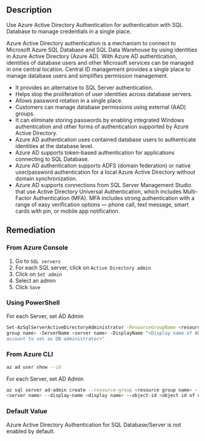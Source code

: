 ## Description

Use Azure Active Directory Authentication for authentication with SQL Database to manage credentials in a single place.

Azure Active Directory authentication is a mechanism to connect to Microsoft Azure SQL Database and SQL Data Warehouse by using identities in Azure Active Directory (Azure AD). With Azure AD authentication, identities of database users and other Microsoft services can be managed in one central location. Central ID management provides a single place to manage database users and simplifies permission management.
  - It provides an alternative to SQL Server authentication.
  - Helps stop the proliferation of user identities across database servers.
  - Allows password rotation in a single place.
  - Customers can manage database permissions using external (AAD) groups.
  - It can eliminate storing passwords by enabling integrated Windows authentication and other forms of authentication supported by Azure Active Directory.
  - Azure AD authentication uses contained database users to authenticate identities at the database level.
  - Azure AD supports token-based authentication for applications connecting to SQL Database.
  - Azure AD authentication supports ADFS (domain federation) or native user/password authentication for a local Azure Active Directory without domain synchronization.
  - Azure AD supports connections from SQL Server Management Studio that use Active Directory Universal Authentication, which includes Multi-Factor Authentication (MFA). MFA includes strong authentication with a range of easy verification options — phone call, text message, smart cards with pin, or mobile app notification.

## Remediation

### From Azure Console

1. Go to `SQL servers`
2. For each SQL server, click on `Active Directory admin`
3. Click on `Set admin`
4. Select an admin
5. Click `Save`

### Using PowerShell

For each Server, set AD Admin

```bash
Set-AzSqlServerActiveDirectoryAdministrator -ResourceGroupName <resource
group name> -ServerName <server name> -DisplayName "<Display name of AD
account to set as DB administrator>"
```

### From Azure CLI

```bash
az ad user show --id
```

For each Server, set AD Admin

```bash
az sql server ad-admin create --resource-group <resource group name> --server
<server name> --display-name <display name> --object-id <object id of user>
```

### Default Value

Azure Active Directory Authentication for SQL Database/Server is not enabled by default.